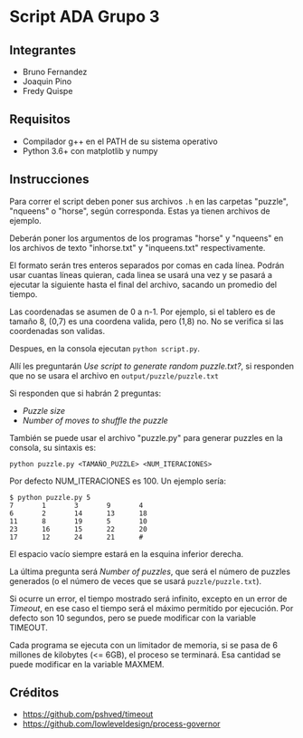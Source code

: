 # Script ADA Grupo 3

## Integrantes

- Bruno Fernandez
- Joaquin Pino
- Fredy Quispe

## Requisitos

- Compilador g++ en el PATH de su sistema operativo
- Python 3.6+ con matplotlib y numpy

## Instrucciones

Para correr el script deben poner sus archivos `.h` en las carpetas "puzzle", "nqueens" o "horse", según corresponda. Estas ya tienen archivos de ejemplo.

Deberán poner los argumentos de los programas "horse" y "nqueens" en los archivos de texto "inhorse.txt" y "inqueens.txt" respectivamente.

El formato serán tres enteros separados por comas en cada línea. Podrán usar cuantas líneas quieran, cada linea se usará una vez y se pasará a ejecutar la siguiente hasta el final del archivo, sacando un promedio del tiempo.

Las coordenadas se asumen de 0 a n-1. Por ejemplo, si el tablero es de tamaño 8, (0,7) es una coordena valida, pero (1,8) no. No se verifica si las coordenadas son validas.

Despues, en la consola ejecutan `python script.py`.

Allí les preguntarán *Use script to generate random puzzle.txt?*, si responden que no se usara el archivo en `output/puzzle/puzzle.txt`

Si responden que si habrán 2 preguntas:

- *Puzzle size*
- *Number of moves to shuffle the puzzle*

También se puede usar el archivo "puzzle.py" para generar puzzles en la consola, su sintaxis es:

```
python puzzle.py <TAMAÑO_PUZZLE> <NUM_ITERACIONES>
```

Por defecto NUM\_ITERACIONES es 100. Un ejemplo sería:

```
$ python puzzle.py 5
7       1       3       9       4
6       2       14      13      18
11      8       19      5       10
23      16      15      22      20
17      12      24      21      #
```

El espacio vacío siempre estará en la esquina inferior derecha.

La última pregunta será *Number of puzzles*, que será el número de puzzles generados (o el número de veces que se usará `puzzle/puzzle.txt`).

Si ocurre un error, el tiempo mostrado será infinito, excepto en un error de *Timeout*, en ese caso el tiempo será el máximo permitido por ejecución. Por defecto son 10 segundos, pero se puede modificar con la variable TIMEOUT.

Cada programa se ejecuta con un limitador de memoria, si se pasa de 6 millones de kilobytes (<= 6GB), el proceso se terminará. Esa cantidad se puede modificar en la variable MAXMEM.

## Créditos

- <https://github.com/pshved/timeout>
- <https://github.com/lowleveldesign/process-governor>
